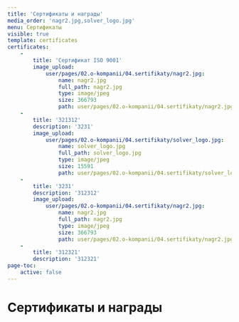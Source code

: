 ```yaml
---
title: 'Сертификаты и награды'
media_order: 'nagr2.jpg,solver_logo.jpg'
menu: Сертификаты
visible: true
template: certificates
certificates:
    -
        title: 'Сертификат ISO 9001'
        image_upload:
            user/pages/02.o-kompanii/04.sertifikaty/nagr2.jpg:
                name: nagr2.jpg
                full_path: nagr2.jpg
                type: image/jpeg
                size: 366793
                path: user/pages/02.o-kompanii/04.sertifikaty/nagr2.jpg
    -
        title: '321312'
        description: '3231'
        image_upload:
            user/pages/02.o-kompanii/04.sertifikaty/solver_logo.jpg:
                name: solver_logo.jpg
                full_path: solver_logo.jpg
                type: image/jpeg
                size: 15591
                path: user/pages/02.o-kompanii/04.sertifikaty/solver_logo.jpg
    -
        title: '3231'
        description: '312312'
        image_upload:
            user/pages/02.o-kompanii/04.sertifikaty/nagr2.jpg:
                name: nagr2.jpg
                full_path: nagr2.jpg
                type: image/jpeg
                size: 366793
                path: user/pages/02.o-kompanii/04.sertifikaty/nagr2.jpg
    -
        title: '312321'
        description: '312321'
page-toc:
    active: false
---
```


# Сертификаты и награды
